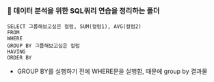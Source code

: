 ### 📁 데이터 분석을 위한 SQL쿼리 연습을 정리하는 폴더


    SELECT 그룹해보고싶은 컬럼, SUM(컬럼1), AVG(컬럼2)    
    FROM  
    WHERE  
    GROUP BY 그룹해보고싶은 컬럼  
    HAVING  
    ORDER BY  
  
- GROUP BY를 실행하기 전에 WHERE문을 실행함, 때문에 group by 결과물 
